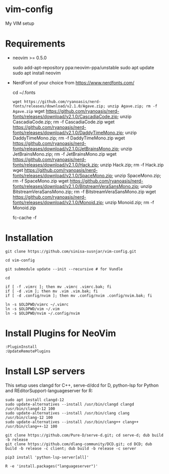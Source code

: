 # vim-config

My VIM setup

# Requirements

* neovim >= 0.5.0

    sudo add-apt-repository ppa:neovim-ppa/unstable
    sudo apt update
    sudo apt install neovim

* NerdFont of your choice from https://www.nerdfonts.com/

    cd ~/.fonts

    `wget https://github.com/ryanoasis/nerd-fonts/releases/download/v2.1.0/Agave.zip; unzip Agave.zip; rm -f Agave.zip`
    wget https://github.com/ryanoasis/nerd-fonts/releases/download/v2.1.0/CascadiaCode.zip; unzip CascadiaCode.zip; rm -f CascadiaCode.zip
    wget https://github.com/ryanoasis/nerd-fonts/releases/download/v2.1.0/DaddyTimeMono.zip; unzip DaddyTimeMono.zip; rm -f DaddyTimeMono.zip
    wget https://github.com/ryanoasis/nerd-fonts/releases/download/v2.1.0/JetBrainsMono.zip; unzip JetBrainsMono.zip; rm -f JetBrainsMono.zip
    wget https://github.com/ryanoasis/nerd-fonts/releases/download/v2.1.0/Hack.zip; unzip Hack.zip; rm -f Hack.zip
    wget https://github.com/ryanoasis/nerd-fonts/releases/download/v2.1.0/SpaceMono.zip; unzip SpaceMono.zip; rm -f SpaceMono.zip
    wget https://github.com/ryanoasis/nerd-fonts/releases/download/v2.1.0/BitstreamVeraSansMono.zip; unzip BitstreamVeraSansMono.zip; rm -f BitstreamVeraSansMono.zip
    wget https://github.com/ryanoasis/nerd-fonts/releases/download/v2.1.0/Monoid.zip; unzip Monoid.zip; rm -f Monoid.zip

    fc-cache -f

# Installation

    git clone https://github.com/sinisa-susnjar/vim-config.git

    cd vim-config

    git submodule update --init --recursive # for Vundle

    cd

    if [ -f .vimrc ]; then mv .vimrc .vimrc.bak; fi
    if [ -d .vim ]; then mv .vim .vim.bak; fi
    if [ -d .config/nvim ]; then mv .config/nvim .config/nvim.bak; fi

    ln -s $OLDPWD/vimrc ~/.vimrc
    ln -s $OLDPWD/vim ~/.vim
    ln -s $OLDPWD/nvim ~/.config/nvim

# Install Plugins for NeoVim

    :PluginInstall
    :UpdateRemotePlugins

# Install LSP servers

This setup uses clangd for C++, serve-d/dcd for D, python-lsp for Python
and REditorSupport-languageserver for R:

    sudo apt install clangd-12
    sudo update-alternatives --install /usr/bin/clangd clangd /usr/bin/clangd-12 100
    sudo update-alternatives --install /usr/bin/clang clang /usr/bin/clang-12 100
    sudo update-alternatives --install /usr/bin/clang++ clang++ /usr/bin/clang++-12 100

    git clone https://github.com/Pure-D/serve-d.git; cd serve-d; dub build -b release
    git clone https://github.com/dlang-community/DCD.git; cd DCD; dub build -b release -c client; dub build -b release -c server

    pip3 install 'python-lsp-server[all]'

    R -e 'install.packages("languageserver")'
